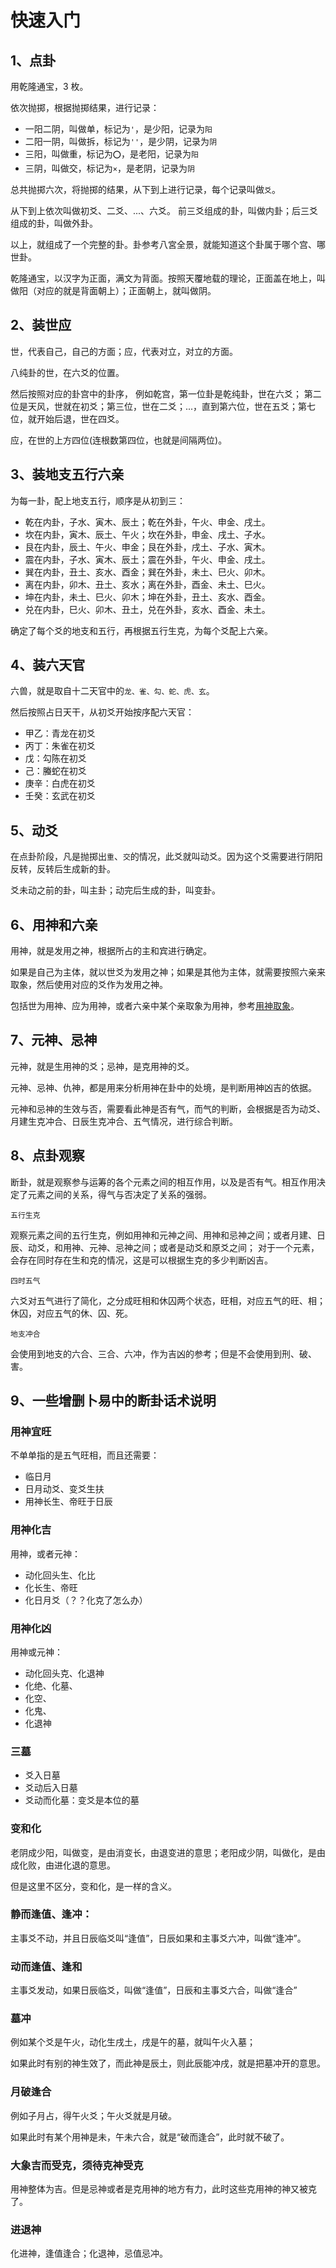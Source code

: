 # 快速入门

## 1、点卦

用乾隆通宝，3 枚。

依次抛掷，根据抛掷结果，进行记录：

- 一阳二阴，叫做单，标记为`'`，是少阳，记录为`阳`
- 二阳一阴，叫做拆，标记为`''`，是少阴，记录为`阴`
- 三阳，叫做重，标记为`⭕`，是老阳，记录为`阳`
- 三阴，叫做交，标记为`×`，是老阴，记录为`阴`

总共抛掷六次，将抛掷的结果，从下到上进行记录，每个记录叫做`爻`。

从下到上依次叫做初爻、二爻、...、六爻。
前三爻组成的卦，叫做内卦；后三爻组成的卦，叫做外卦。

以上，就组成了一个完整的卦。卦参考八宮全景，就能知道这个卦属于哪个宫、哪世卦。

乾隆通宝，以汉字为正面，满文为背面。按照天覆地载的理论，正面盖在地上，叫做阳（对应的就是背面朝上）；正面朝上，就叫做阴。

## 2、装世应

世，代表自己，自己的方面；应，代表对立，对立的方面。

八纯卦的世，在六爻的位置。

然后按照对应的卦宫中的卦序，
例如乾宫，第一位卦是乾纯卦，世在六爻；
第二位是天风，世就在初爻；第三位，世在二爻；...，直到第六位，世在五爻；第七位，就开始后退，世在四爻。

应，在世的上方四位(连根数第四位，也就是间隔两位)。

## 3、装地支五行六亲

为每一卦，配上地支五行，顺序是从初到三：

- 乾在内卦，子水、寅木、辰土；乾在外卦，午火、申金、戌土。
- 坎在内卦，寅木、辰土、午火；坎在外卦，申金、戌土、子水。
- 艮在内卦，辰土、午火、申金；艮在外卦，戌土、子水、寅木。
- 震在内卦，子水、寅木、辰土；震在外卦，午火、申金、戌土。
- 巽在内卦，丑土、亥水、酉金；巽在外卦，未土、巳火、卯木。
- 离在内卦，卯木、丑土、亥水；离在外卦，酉金、未土、巳火。
- 坤在内卦，未土、巳火、卯木；坤在外卦，丑土、亥水、酉金。
- 兑在内卦，巳火、卯木、丑土，兑在外卦，亥水、酉金、未土。

确定了每个爻的地支和五行，再根据五行生克，为每个爻配上六亲。

## 4、装六天官

六兽，就是取自十二天官中的`龙、雀、勾、蛇、虎、玄`。

然后按照占日天干，从初爻开始按序配六天官：

- 甲乙：青龙在初爻
- 丙丁：朱雀在初爻
- 戊：勾陈在初爻
- 己：螣蛇在初爻
- 庚辛：白虎在初爻
- 壬癸：玄武在初爻

## 5、动爻

在点卦阶段，凡是抛掷出`重`、`交`的情况，此爻就叫动爻。因为这个爻需要进行阴阳反转，反转后生成新的卦。

爻未动之前的卦，叫主卦；动完后生成的卦，叫变卦。

## 6、用神和六亲

用神，就是发用之神，根据所占的主和宾进行确定。

如果是自己为主体，就以世爻为发用之神；如果是其他为主体，就需要按照六亲来取象，然后使用对应的爻作为发用之神。

包括世为用神、应为用神，或者六亲中某个亲取象为用神，参考[用神取象](./用神.md)。

## 7、元神、忌神

元神，就是生用神的爻；忌神，是克用神的爻。

元神、忌神、仇神，都是用来分析用神在卦中的处境，是判断用神凶吉的依据。

元神和忌神的生效与否，需要看此神是否有气，而气的判断，会根据是否为动爻、月建生克冲合、日辰生克冲合、五气情况，进行综合判断。

## 8、点卦观察

断卦，就是观察参与运筹的各个元素之间的相互作用，以及是否有气。相互作用决定了元素之间的关系，得气与否决定了关系的强弱。

`五行生克`

观察元素之间的五行生克，例如用神和元神之间、用神和忌神之间；或者月建、日辰、动爻，和用神、元神、忌神之间；或者是动爻和原爻之间；
对于一个元素，会存在同时存在生和克的情况，这是可以根据生克的多少判断凶吉。

`四时五气`

六爻对五气进行了简化，之分成旺相和休囚两个状态，旺相，对应五气的旺、相；休囚，对应五气的休、囚、死。

`地支冲合`

会使用到地支的六合、三合、六冲，作为吉凶的参考；但是不会使用到刑、破、害。

## 9、一些增删卜易中的断卦话术说明

### 用神宜旺

不单单指的是五气旺相，而且还需要：

- 临日月
- 日月动爻、变爻生扶
- 用神长生、帝旺于日辰

### 用神化吉

用神，或者元神：

- 动化回头生、化比
- 化长生、帝旺
- 化日月爻（？？化克了怎么办）

### 用神化凶

用神或元神：

- 动化回头克、化退神
- 化绝、化墓、
- 化空、
- 化鬼、
- 化退神

### 三墓

- 爻入日墓
- 爻动后入日墓
- 爻动而化墓：变爻是本位的墓

### 变和化

老阴成少阳，叫做变，是由消变长，由退变进的意思；老阳成少阴，叫做化，是由成化败，由进化退的意思。

但是这里不区分，变和化，是一样的含义。

### 静而逢值、逢冲：

主事爻不动，并且日辰临爻叫“逢值”，日辰如果和主事爻六冲，叫做“逢冲”。

### 动而逢值、逢和

主事爻发动，如果日辰临爻，叫做“逢值”，日辰和主事爻六合，叫做“逢合”

### 墓冲

例如某个爻是午火，动化生戌土，戌是午的墓，就叫午火入墓；

如果此时有别的神生效了，而此神是辰土，则此辰能冲戌，就是把墓冲开的意思。

### 月破逢合

例如子月占，得午火爻；午火爻就是月破。

如果此时有某个用神是未，午未六合，就是“破而逢合”，此时就不破了。

### 大象吉而受克，须待克神受克

用神整体为吉。但是忌神或者是克用神的地方有力，此时这些克用神的神又被克了。

### 进退神

化进神，逢值逢合；化退神，忌值忌冲。
